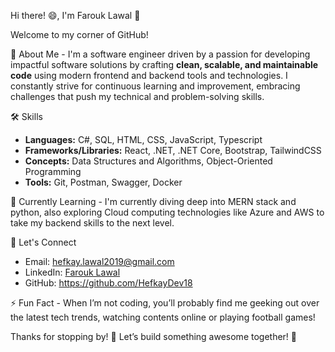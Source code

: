 Hi there! 😄, I'm Farouk Lawal 👋


Welcome to my corner of GitHub!


🚀 About Me -
I'm a software engineer driven by a passion for developing impactful software solutions by crafting **clean, scalable, and maintainable code** using modern frontend and backend tools and technologies. I constantly strive for continuous learning and improvement, embracing challenges that push my technical and problem-solving skills.


🛠 Skills
- **Languages:** C#, SQL, HTML, CSS, JavaScript, Typescript
- **Frameworks/Libraries:** React, .NET, .NET Core, Bootstrap, TailwindCSS
- **Concepts:** Data Structures and Algorithms, Object-Oriented Programming
- **Tools:** Git, Postman, Swagger, Docker
  

🌱 Currently Learning -
I'm currently diving deep into MERN stack and python, also exploring Cloud computing technologies like Azure and AWS to take my backend skills to the next level.


🔗 Let's Connect
- Email: hefkay.lawal2019@gmail.com
- LinkedIn: [Farouk Lawal](https://www.linkedin.com/in/lawalfarouk/)
- GitHub: https://github.com/HefkayDev18
  

⚡ Fun Fact -
When I’m not coding, you’ll probably find me geeking out over the latest tech trends, watching contents online or playing football games!


Thanks for stopping by! 🙌
Let’s build something awesome together! 🚀

<!--- ## 📫 Contact
🏆 What I’m Proud Of
Project X: Built a comprehensive employee management system that streamlined HR operations by 30%.
Open Source Contributions: Contributed to open-source projects focusing on .NET and React ecosystems.
Certifications: Completed a series of certifications in cloud computing, full-stack development, and software architecture.
🔭 I’m currently working on ...
- 🌱 I’m currently learning ...
- 👯 I’m looking to collaborate on ...
- 🤔 I’m looking for help with ...
- 💬 Ask me about ...
- - 😄 Pronouns: ...
- ⚡ Fun fact: ...
- 📫 How to reach me:-->



